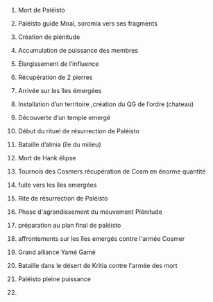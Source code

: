 1. Mort de Paléïsto
    
2. Paléisto guide Moal, soromia vers ses fragments
    
3. Création de plénitude 
    
4. Accumulation de puissance des membres 
    
5. Élargissement de l’influence 
    
6. Récupération de 2 pierres
    
7. Arrivée sur les îles émergées 
    
8. Installation d’un territoire ,création du QG de l’ordre (chateau)
    
9. Découverte d’un temple emergé
    
10. Début du rituel de résurrection de Paléisto 
    
11. Bataille d’almia (île du milieu)
    
12. Mort de Hank élipse
    
13. Tournois des Cosmers récupération de Cosm en énorme quantité
    
14. fuite vers les îles emergées
    
15. Rite de résurrection de Paléisto
    
16. Phase d'agrandissement du mouvement Plénitude
    
17. préparation au plan final de paléisto
    
18. affrontements sur les îles emergés contre l'armée Cosmer
    
19. Grand alliance Yamé Gamé
    
20. Bataille dans le désert de Kritia contre l'armée des mort
    
21. Paléisto pleine puissance
    
22.